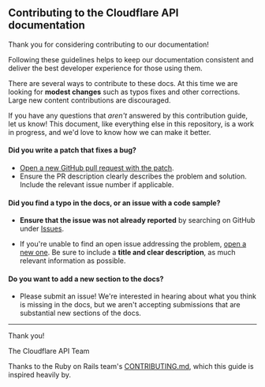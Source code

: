 ## Contributing to the Cloudflare API documentation

Thank you for considering contributing to our documentation!

Following these guidelines helps to keep our documentation consistent and deliver the best developer experience for those using them.

There are several ways to contribute to these docs. At this time we are looking for **modest changes** such as typos fixes and other corrections. Large new content contributions are discouraged.

If you have any questions that _aren't_ answered by this contribution guide, let us know! This document, like everything else in this repository, is a work in progress, and we'd love to know how we can make it better.

#### **Did you write a patch that fixes a bug?**

* [Open a new GitHub pull request with the patch](https://github.com/cloudflare/api-docs/compare).
* Ensure the PR description clearly describes the problem and solution. Include the relevant issue number if applicable.

#### **Did you find a typo in the docs, or an issue with a code sample?**

* **Ensure that the issue was not already reported** by searching on GitHub under [Issues](https://github.com/cloudflare/workers-docs/issues).

* If you're unable to find an open issue addressing the problem, [open a new one](https://github.com/cloudflare/api-docs/issues/new). Be sure to include a **title and clear description**, as much relevant information as possible.

#### **Do you want to add a new section to the docs?**

* Please submit an issue! We're interested in hearing about what you think is missing in the docs, but we aren't accepting submissions that are substantial new sections of the docs.

---

Thank you!

The Cloudflare API Team

Thanks to the Ruby on Rails team's [CONTRIBUTING.md](https://github.com/rails/rails/blob/d2380911847a4d12a55d727b79c94188e5e074ae/CONTRIBUTING.md), which this guide is inspired heavily by.
